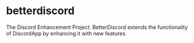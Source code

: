 # betterdiscord
The Discord Enhancement Project. BetterDiscord extends the functionality of DiscordApp by enhancing it with new features.
